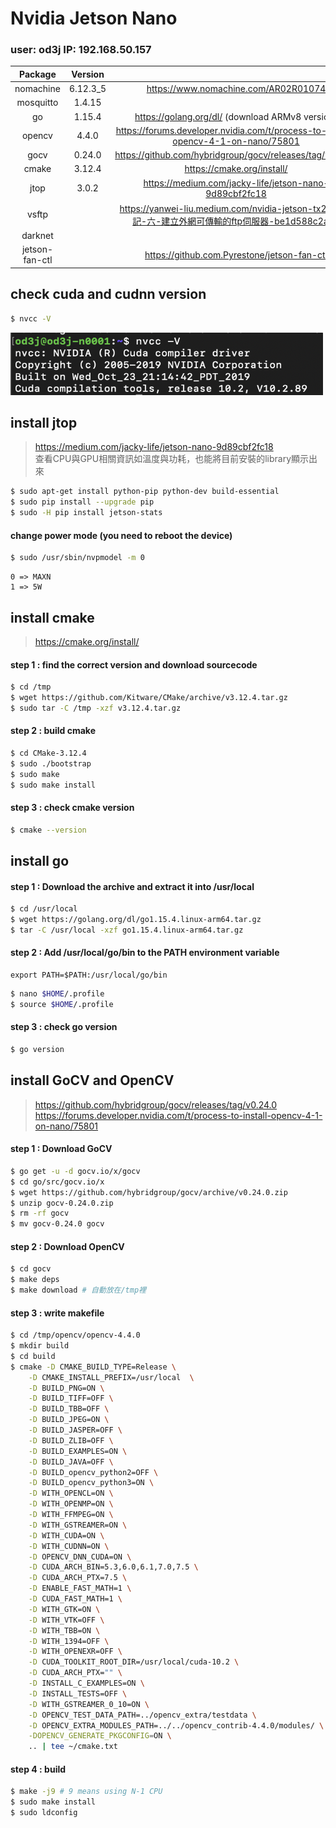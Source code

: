 Nvidia Jetson Nano
===
<h3>user: od3j  IP: 192.168.50.157</h3>

|Package       |Version |                                               |
|:------------:|:------:|:---------------------------------------------:|
|nomachine     |6.12.3_5|https://www.nomachine.com/AR02R01074|
|mosquitto     |1.4.15  |                                               |
|go            |1.15.4  |https://golang.org/dl/ (download ARMv8 version)|
|opencv        |4.4.0	  |https://forums.developer.nvidia.com/t/process-to-install-opencv-4-1-on-nano/75801|
|gocv          |0.24.0  |https://github.com/hybridgroup/gocv/releases/tag/v0.24.0|
|cmake         |3.12.4  |https://cmake.org/install/                     |
|jtop          |3.0.2   |https://medium.com/jacky-life/jetson-nano-9d89cbf2fc18|
|vsftp         |		    |https://yanwei-liu.medium.com/nvidia-jetson-tx2學習筆記-六-建立外網可傳輸的ftp伺服器-be1d588c2a43|
|darknet       |		    |                                               |
|jetson-fan-ctl|		    |https://github.com.Pyrestone/jetson-fan-ctl    |

check cuda and cudnn version
-----
```bash
$ nvcc -V
```
<img src="image/cuda_version.png" width=500 height=100>

install jtop
-----
>https://medium.com/jacky-life/jetson-nano-9d89cbf2fc18  
>查看CPU與GPU相關資訊如溫度與功耗，也能將目前安裝的library顯示出來
```bash
$ sudo apt-get install python-pip python-dev build-essential 
$ sudo pip install --upgrade pip
$ sudo -H pip install jetson-stats
```
#### change power mode (you need to reboot the device)
```bash
$ sudo /usr/sbin/nvpmodel -m 0
```
```
0 => MAXN
1 => 5W
```
install cmake 
-----
>https://cmake.org/install/
#### step 1 : find the correct version and download sourcecode

```bash
$ cd /tmp
$ wget https://github.com/Kitware/CMake/archive/v3.12.4.tar.gz
$ sudo tar -C /tmp -xzf v3.12.4.tar.gz
```

#### step 2 : build cmake

```bash
$ cd CMake-3.12.4
$ sudo ./bootstrap
$ sudo make
$ sudo make install
```
#### step 3 : check cmake version

```bash
$ cmake --version 
```
install go
-----
#### step 1 : Download the archive and extract it into /usr/local
```bash
$ cd /usr/local
$ wget https://golang.org/dl/go1.15.4.linux-arm64.tar.gz
$ tar -C /usr/local -xzf go1.15.4.linux-arm64.tar.gz
```
#### step 2 : Add /usr/local/go/bin to the PATH environment variable
```vim
export PATH=$PATH:/usr/local/go/bin
```
```bash
$ nano $HOME/.profile
$ source $HOME/.profile
```
#### step 3 : check go version
```bash
$ go version
```
install GoCV and OpenCV
-----
>https://github.com/hybridgroup/gocv/releases/tag/v0.24.0  
>https://forums.developer.nvidia.com/t/process-to-install-opencv-4-1-on-nano/75801

#### step 1 : Download GoCV
```bash
$ go get -u -d gocv.io/x/gocv
$ cd go/src/gocv.io/x
$ wget https://github.com/hybridgroup/gocv/archive/v0.24.0.zip
$ unzip gocv-0.24.0.zip
$ rm -rf gocv
$ mv gocv-0.24.0 gocv
```
#### step 2 : Download OpenCV
```bash
$ cd gocv
$ make deps
$ make download # 自動放在/tmp裡

```
#### step 3 : write makefile
```bash
$ cd /tmp/opencv/opencv-4.4.0
$ mkdir build
$ cd build
$ cmake -D CMAKE_BUILD_TYPE=Release \
    -D CMAKE_INSTALL_PREFIX=/usr/local  \
    -D BUILD_PNG=ON \
    -D BUILD_TIFF=OFF \
    -D BUILD_TBB=OFF \
    -D BUILD_JPEG=ON \
    -D BUILD_JASPER=OFF \
    -D BUILD_ZLIB=OFF \
    -D BUILD_EXAMPLES=ON \
    -D BUILD_JAVA=OFF \
    -D BUILD_opencv_python2=OFF \
    -D BUILD_opencv_python3=ON \
    -D WITH_OPENCL=ON \
    -D WITH_OPENMP=ON \
    -D WITH_FFMPEG=ON \
    -D WITH_GSTREAMER=ON \
    -D WITH_CUDA=ON \
    -D WITH_CUDNN=ON \
    -D OPENCV_DNN_CUDA=ON \
    -D CUDA_ARCH_BIN=5.3,6.0,6.1,7.0,7.5 \
    -D CUDA_ARCH_PTX=7.5 \
    -D ENABLE_FAST_MATH=1 \
    -D CUDA_FAST_MATH=1 \
    -D WITH_GTK=ON \
    -D WITH_VTK=OFF \
    -D WITH_TBB=ON \
    -D WITH_1394=OFF \
    -D WITH_OPENEXR=OFF \
    -D CUDA_TOOLKIT_ROOT_DIR=/usr/local/cuda-10.2 \
    -D CUDA_ARCH_PTX="" \
    -D INSTALL_C_EXAMPLES=ON \
    -D INSTALL_TESTS=OFF \
    -D WITH_GSTREAMER_0_10=ON \
    -D OPENCV_TEST_DATA_PATH=../opencv_extra/testdata \
    -D OPENCV_EXTRA_MODULES_PATH=../../opencv_contrib-4.4.0/modules/ \
    -DOPENCV_GENERATE_PKGCONFIG=ON \
    .. | tee ~/cmake.txt
```
#### step 4 : build
```bash
$ make -j9 # 9 means using N-1 CPU
$ sudo make install
$ sudo ldconfig
```
